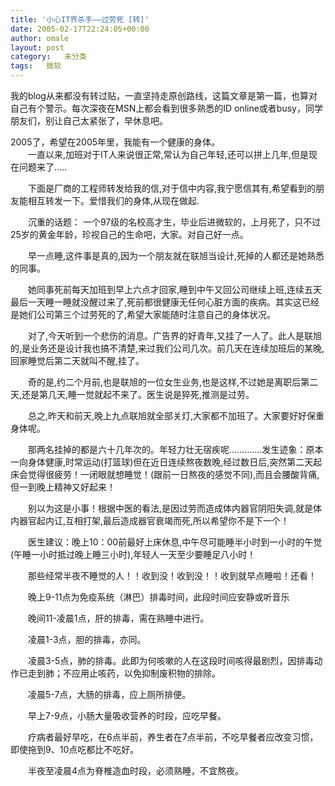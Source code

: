 ```yaml
---
title: '小心IT界杀手——过劳死 [转]'
date: 2005-02-17T22:24:05+00:00
author: omale
layout: post
category:   未分类
tags:   微软
---
```

我的blog从来都没有转过贴，一直坚持走原创路线，这篇文章是第一篇，也算对自己有个警示。每次深夜在MSN上都会看到很多熟悉的ID online或者busy，同学朋友们，别让自己太紧张了，早休息吧。

2005了，希望在2005年里，我能有一个健康的身体。   
　　一直以来,加班对于IT人来说很正常,常认为自己年轻,还可以拼上几年,但是现在问题来了&#8230;..

　　下面是厂商的工程师转发给我的信,对于信中内容,我宁愿信其有,希望看到的朋友能相互转发一下。爱惜我们的身体,从现在做起.

　　沉重的话题： 一个97级的名校高才生，毕业后进微软的，上月死了，只不过25岁的黄金年龄，珍视自己的生命吧，大家。对自己好一点。

　　早一点睡,这件事是真的,因为一个朋友就在联旭当设计,死掉的人都还是她熟悉的同事。

　　她同事死前每天加班到早上六点才回家,睡到中午又回公司继续上班,连续五天最后一天睡一睡就没醒过来了,死前都很健康无任何心脏方面的疾病。其实这已经是她们公司第三个过劳死的了,希望大家能随时注意自己的身体状况。

　　对了,今天听到一个悲伤的消息。广告界的好青年,又挂了一人了。此人是联旭的,是业务还是设计我也搞不清楚,来过我们公司几次。前几天在连续加班后的某晚, 回家睡觉后第二天就叫不醒,挂了。

　　奇的是,约二个月前,也是联旭的一位女生业务,也是这样,不过她是离职后第二天,还是第几天,睡一觉就起不来了。医生说是猝死,推测是过劳。

　　总之,昨天和前天,晚上九点联旭就全部关灯,大家都不加班了。大家要好好保重身体呢。

　　那两名挂掉的都是六十几年次的。年轻力壮无宿疾呢&#8230;&#8230;&#8230;&#8230;.发生迹象：原本一向身体健康,时常运动(打篮球)但在近日连续熬夜数晚,经过数日后,突然第二天起床会觉得很疲劳！一闭眼就想睡觉！(跟前一日熬夜的感觉不同),而且会腰酸背痛,但一到晚上精神又好起来！

　　别以为这是小事！根据中医的看法,是因过劳而造成体内器官阴阳失调,就是体内器官起内讧,互相打架,最后造成器官衰竭而死,所以希望你不是下一个！

　　医生建议：晚上10：00前最好上床休息,中午尽可能睡半小时到一小时的午觉(午睡一小时抵过晚上睡三小时),年轻人一天至少要睡足八小时！

　　那些经常半夜不睡觉的人！！收到没！收到没！！收到就早点睡啦！还看！

　　晚上9-11点为免疫系统（淋巴）排毒时间，此段时间应安静或听音乐 

　　晚间11-凌晨1点，肝的排毒，需在熟睡中进行。 

　　凌晨1-3点，胆的排毒，亦同。 

　　凌晨3-5点，肺的排毒。此即为何咳嗽的人在这段时间咳得最剧烈，因排毒动作已走到肺；不应用止咳药，以免抑制废积物的排除。 

　　凌晨5-7点，大肠的排毒，应上厕所排便。 

　　早上7-9点，小肠大量吸收营养的时段，应吃早餐。 

　　疗病者最好早吃，在6点半前，养生者在7点半前，不吃早餐者应改变习惯，即使拖到9、10点吃都比不吃好。 

　　半夜至凌晨4点为脊椎造血时段，必须熟睡，不宜熬夜。